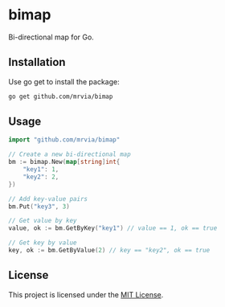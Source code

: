 # bimap

Bi-directional map for Go.

## Installation

Use go get to install the package:

```bash
go get github.com/mrvia/bimap
```

## Usage

```go
import "github.com/mrvia/bimap"

// Create a new bi-directional map
bm := bimap.New(map[string]int{
    "key1": 1,
    "key2": 2,
})

// Add key-value pairs
bm.Put("key3", 3)

// Get value by key
value, ok := bm.GetByKey("key1") // value == 1, ok == true

// Get key by value
key, ok := bm.GetByValue(2) // key == "key2", ok == true
```

## License

This project is licensed under the [MIT License](LICENSE).
